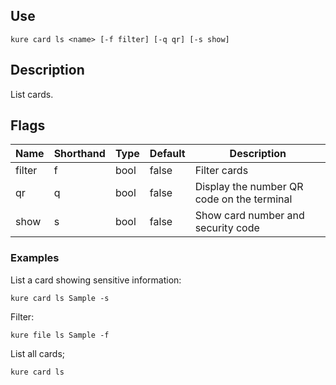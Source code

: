 ## Use 

`kure card ls <name> [-f filter] [-q qr] [-s show]`

## Description

List cards.

## Flags

|  Name     | Shorthand |     Type      |    Default    |                 Description                   |
|-----------|-----------|---------------|---------------|-----------------------------------------------|
| filter    | f         | bool          | false         | Filter cards                                  |
| qr        | q         | bool          | false         | Display the number QR code on the terminal   	|
| show      | s         | bool          | false         | Show card number and security code            |

### Examples

List a card showing sensitive information:
```
kure card ls Sample -s
```

Filter:
```
kure file ls Sample -f
```

List all cards;
```
kure card ls
```
